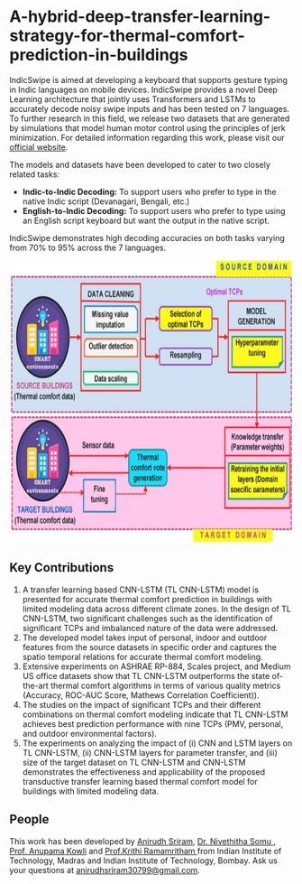 # A-hybrid-deep-transfer-learning-strategy-for-thermal-comfort-prediction-in-buildings
IndicSwipe is aimed at developing a keyboard that supports gesture typing in Indic languages on mobile devices. IndicSwipe provides a novel Deep Learning architecture that jointly uses Transformers and LSTMs to accurately decode noisy swipe inputs and has been tested on 7 languages. To further research in this field, we release two datasets that are generated by simulations that model human motor control using the principles of jerk minimization. For detailed information regarding this work, please visit our [official website](https://emilbiju.github.io/indic-swipe). 

The models and datasets have been developed to cater to two closely related tasks:

- **Indic-to-Indic Decoding:** To support users who prefer to type in the native Indic script (Devanagari, Bengali, etc.)
- **English-to-Indic Decoding:** To support users who prefer to type using an English script keyboard but want the output in the native script.

IndicSwipe demonstrates high decoding accuracies on both tasks varying from 70% to 95% across the 7 languages.

<p align="center">
   <img src="images/Model_arch.jpg" width=500 height=500>
</p>

## Key Contributions
1. A transfer learning based CNN-LSTM (TL CNN-LSTM) model is presented for accurate thermal comfort prediction in buildings with limited modeling data across different climate zones. In the design of TL CNN-LSTM, two significant challenges such as the identification of significant TCPs and imbalanced nature of the data were addressed.
2. The developed model takes input of personal, indoor and outdoor features from the source datasets in specific order and captures the spatio temporal relations for accurate thermal comfort modeling.
3. Extensive experiments on ASHRAE RP-884, Scales project, and Medium US office datasets show that TL CNN-LSTM outperforms the state of-the-art thermal comfort algorithms in terms of various quality metrics (Accuracy, ROC-AUC Score, Mathews Correlation Coefficient)).
4. The studies on the impact of significant TCPs and their different combinations on thermal comfort modeling indicate that TL CNN-LSTM achieves best prediction performance with nine TCPs (PMV, personal, and outdoor environmental factors).
5. The experiments on analyzing the impact of (i) CNN and LSTM layers on TL CNN-LSTM, (ii) CNN-LSTM layers for parameter transfer, and (iii) size of the target dataset on TL CNN-LSTM and CNN-LSTM demonstrates the effectiveness and applicability of the proposed transductive transfer learning based thermal comfort model for buildings with limited modeling data.

## People

This work has been developed by [Anirudh Sriram](https://github.com/anirudhs123), [Dr. Nivethitha Somu ](https://scholar.google.com/citations?user=q1M0BgIAAAAJ&hl=en), [Prof. Anupama Kowli](https://www.ee.iitb.ac.in/web/people/faculty/home/anu) and [Prof.Krithi Ramamritham ](https://www.iitb.ac.in/en/employee/prof-krithi-ramamritham) from Indian Institute of Technology, Madras and Indian Institute of Technology, Bombay. Ask us your questions at [anirudhsriram30799@gmail.com](mailto:anirudhsriram30799@gmail.com).
